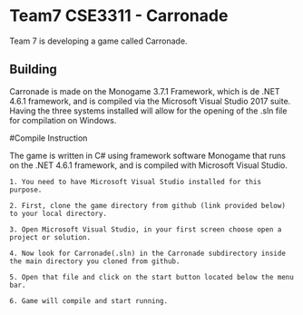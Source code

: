 # Team7 CSE3311 - Carronade
Team 7 is developing a game called Carronade.

## Building
Carronade is made on the Monogame 3.7.1 Framework, which is de .NET 4.6.1 framework, and is compiled via the Microsoft Visual Studio 2017 suite. Having the three systems installed will allow for the opening of the .sln file for compilation on Windows.


#Compile Instruction

The game is written in C# using framework software Monogame that runs on the .NET 4.6.1 framework, and is compiled with Microsoft Visual Studio.

	1. You need to have Microsoft Visual Studio installed for this purpose. 
	
	2. First, clone the game directory from github (link provided below) to your local directory.
	
	3. Open Microsoft Visual Studio, in your first screen choose open a project or solution.
	
	4. Now look for Carronade(.sln) in the Carronade subdirectory inside the main directory you cloned from github.
	
	5. Open that file and click on the start button located below the menu bar.
	
	6. Game will compile and start running.
